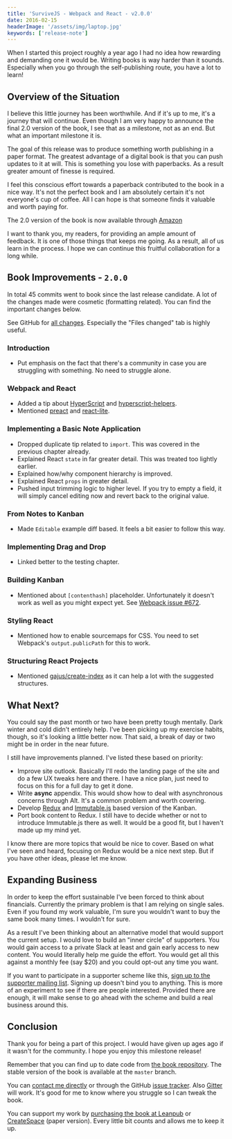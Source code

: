 ```yaml
---
title: 'SurviveJS - Webpack and React - v2.0.0'
date: 2016-02-15
headerImage: '/assets/img/laptop.jpg'
keywords: ['release-note']
---
```


When I started this project roughly a year ago I had no idea how rewarding and demanding one it would be. Writing books is way harder than it sounds. Especially when you go through the self-publishing route, you have a lot to learn!

## Overview of the Situation

I believe this little journey has been worthwhile. And if it's up to me, it's a journey that will continue. Even though I am very happy to announce the final 2.0 version of the book, I see that as a milestone, not as an end. But what an important milestone it is.

The goal of this release was to produce something worth publishing in a paper format. The greatest advantage of a digital book is that you can push updates to it at will. This is something you lose with paperbacks. As a result greater amount of finesse is required.

I feel this conscious effort towards a paperback contributed to the book in a nice way. It's not the perfect book and I am absolutely certain it's not everyone's cup of coffee. All I can hope is that someone finds it valuable and worth paying for.

The 2.0 version of the book is now available through [Amazon](http://www.amazon.com/SurviveJS-Webpack-React-apprentice-master/dp/152391050X/)

I want to thank you, my readers, for providing an ample amount of feedback. It is one of those things that keeps me going. As a result, all of us learn in the process. I hope we can continue this fruitful collaboration for a long while.

## Book Improvements - `2.0.0`

In total 45 commits went to book since the last release candidate. A lot of the changes made were cosmetic (formatting related). You can find the important changes below.

See GitHub for [all changes](https://github.com/survivejs/webpack_react/compare/v2.0.0-rc4...v2.0.0). Especially the "Files changed" tab is highly useful.

### Introduction

* Put emphasis on the fact that there's a community in case you are struggling with something. No need to struggle alone.

### Webpack and React

* Added a tip about [HyperScript](https://github.com/dominictarr/hyperscript) and [hyperscript-helpers](https://www.npmjs.com/package/hyperscript-helpers).
* Mentioned [preact](https://developit.github.io/preact/) and [react-lite](https://github.com/Lucifier129/react-lite).

### Implementing a Basic Note Application

* Dropped duplicate tip related to `import`. This was covered in the previous chapter already.
* Explained React `state` in far greater detail. This was treated too lightly earlier.
* Explained how/why component hierarchy is improved.
* Explained React `props` in greater detail.
* Pushed input trimming logic to higher level. If you try to empty a field, it will simply cancel editing now and revert back to the original value.

### From Notes to Kanban

* Made `Editable` example diff based. It feels a bit easier to follow this way.

### Implementing Drag and Drop

* Linked better to the testing chapter.

### Building Kanban

* Mentioned about `[contenthash]` placeholder. Unfortunately it doesn't work as well as you might expect yet. See [Webpack issue #672](https://github.com/webpack/webpack/issues/672).

### Styling React

* Mentioned how to enable sourcemaps for CSS. You need to set Webpack's `output.publicPath` for this to work.

### Structuring React Projects

* Mentioned [gajus/create-index](https://github.com/gajus/create-index) as it can help a lot with the suggested structures.

## What Next?

You could say the past month or two have been pretty tough mentally. Dark winter and cold didn't entirely help. I've been picking up my exercise habits, though, so it's looking a little better now. That said, a break of day or two might be in order in the near future.

I still have improvements planned. I've listed these based on priority:

* Improve site outlook. Basically I'll redo the landing page of the site and do a few UX tweaks here and there. I have a nice plan, just need to focus on this for a full day to get it done.
* Write **async** appendix. This would show how to deal with asynchronous concerns through Alt. It's a common problem and worth covering.
* Develop [Redux](http://redux.js.org/) and [Immutable.js](https://facebook.github.io/immutable-js/) based version of the Kanban.
* Port book content to Redux. I still have to decide whether or not to introduce Immutable.js there as well. It would be a good fit, but I haven't made up my mind yet.

I know there are more topics that would be nice to cover. Based on what I've seen and heard, focusing on Redux would be a nice next step. But if you have other ideas, please let me know.

## Expanding Business

In order to keep the effort sustainable I've been forced to think about financials. Currently the primary problem is that I am relying on single sales. Even if you found my work valuable, I'm sure you wouldn't want to buy the same book many times. I wouldn't for sure.

As a result I've been thinking about an alternative model that would support the current setup. I would love to build an "inner circle" of supporters. You would gain access to a private Slack at least and gain early access to new content. You would literally help me guide the effort. You would get all this against a monthly fee (say $20) and you could opt-out any time you want.

If you want to participate in a supporter scheme like this, [sign up to the supporter mailing list](http://eepurl.com/bQAeuH). Signing up doesn't bind you to anything. This is more of an experiment to see if there are people interested. Provided there are enough, it will make sense to go ahead with the scheme and build a real business around this.

## Conclusion

Thank you for being a part of this project. I would have given up ages ago if it wasn't for the community. I hope you enjoy this milestone release!

Remember that you can find up to date code from [the book repository](https://github.com/survivejs/webpack_react). The stable version of the book is available at the `master` branch.

You can [contact me directly](mailto:info@survivejs.com) or through the GitHub [issue tracker](https://github.com/survivejs/webpack_react/issues). Also [Gitter](https://gitter.im/survivejs/webpack_react) will work. It's good for me to know where you struggle so I can tweak the book.

You can support my work by [purchasing the book at Leanpub](https://leanpub.com/survivejs_webpack_react) or [CreateSpace](https://www.createspace.com/6052981) (paper version). Every little bit counts and allows me to keep it up.
